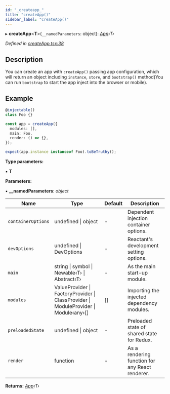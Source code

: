 ```yaml
---
id: "_createapp_"
title: "createApp()"
sidebar_label: "createApp()"
---
```


▸ **createApp**<**T**>(`__namedParameters`: object): *[App](../interfaces/_interfaces_.app.md)‹T›*

*Defined in [createApp.tsx:38](https://github.com/unadlib/reactant/blob/9a189fb/packages/reactant/src/createApp.tsx#L38)*

## Description

You can create an app with `createApp()` passing app configuration,
which will return an object including `instance`, `store`,
and `bootstrap()` method(You can run `bootstrap` to start the app inject into the browser or mobile).

## Example

```ts
@injectable()
class Foo {}

const app = createApp({
  modules: [],
  main: Foo,
  render: () => {},
});

expect(app.instance instanceof Foo).toBeTruthy();
```

**Type parameters:**

▪ **T**

**Parameters:**

▪ **__namedParameters**: *object*

Name | Type | Default | Description |
------ | ------ | ------ | ------ |
`containerOptions` | undefined &#124; object | - | Dependent injection container options. |
`devOptions` | undefined &#124; DevOptions | - | Reactant's development setting options. |
`main` | string &#124; symbol &#124; Newable‹T› &#124; Abstract‹T› | - | As the main start-up module. |
`modules` | ValueProvider &#124; FactoryProvider &#124; ClassProvider &#124; ModuleProvider &#124; Module‹any›[] | [] | Importing the injected dependency modules. |
`preloadedState` | undefined &#124; object | - | Preloaded state of shared state for Redux. |
`render` | function | - | As a rendering function for any React renderer. |

**Returns:** *[App](../interfaces/_interfaces_.app.md)‹T›*
